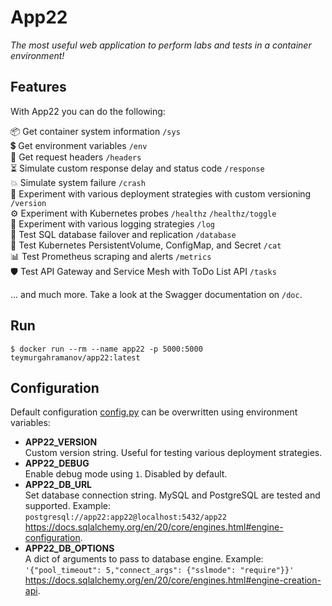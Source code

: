 # App22
_The most useful web application to perform labs and tests in a container environment!_

## Features ###
With App22 you can do the following:

📦 Get container system information `/sys`  
💲 Get environment variables `/env`  
📝 Get request headers `/headers`  
⏳ Simulate custom response delay and status code `/response`  
💥 Simulate system failure `/crash`  
🔄️ Experiment with various deployment strategies with custom versioning `/version`  
⚙️ Experiment with Kubernetes probes `/healthz` `/healthz/toggle`  
💬 Experiment with various logging strategies `/log`  
📄 Test SQL database failover and replication `/database`  
💾 Test Kubernetes PersistentVolume, ConfigMap, and Secret `/cat`  
📊 Test Prometheus scraping and alerts `/metrics`  
🛡️ Test API Gateway and Service Mesh with ToDo List API `/tasks`  

... and much more. Take a look at the Swagger documentation on `/doc`.

## Run
```
$ docker run --rm --name app22 -p 5000:5000 teymurgahramanov/app22:latest
```

## Configuration
Default configuration [config.py](./config.py) can be overwritten using environment variables:
- __APP22_VERSION__\
  Custom version string. Useful for testing various deployment strategies.
- __APP22_DEBUG__\
  Enable debug mode using `1`. Disabled by default.
- __APP22_DB_URL__\
  Set database connection string. MySQL and PostgreSQL are tested and supported. Example:\
  `postgresql://app22:app22@localhost:5432/app22`\
  https://docs.sqlalchemy.org/en/20/core/engines.html#engine-configuration.
- __APP22_DB_OPTIONS__\
  A dict of arguments to pass to database engine. Example:\
  `'{"pool_timeout": 5,"connect_args": {"sslmode": "require"}}'`
  https://docs.sqlalchemy.org/en/20/core/engines.html#engine-creation-api.
